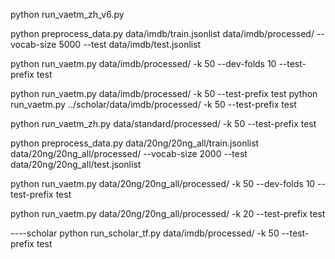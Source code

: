 python run_vaetm_zh_v6.py


python preprocess_data.py data/imdb/train.jsonlist data/imdb/processed/ --vocab-size 5000 --test data/imdb/test.jsonlist 

python run_vaetm.py data/imdb/processed/ -k 50 --dev-folds 10 --test-prefix test

python run_vaetm.py data/imdb/processed/ -k 50 --test-prefix test
python run_vaetm.py ../scholar/data/imdb/processed/ -k 50 --test-prefix test


python run_vaetm_zh.py data/standard/processed/ -k 50 --test-prefix test

python preprocess_data.py data/20ng/20ng_all/train.jsonlist data/20ng/20ng_all/processed/ --vocab-size 2000 --test data/20ng/20ng_all/test.jsonlist 

python run_vaetm.py data/20ng/20ng_all/processed/ -k 50 --dev-folds 10 --test-prefix test

python run_vaetm.py data/20ng/20ng_all/processed/ -k 20 --test-prefix test


----scholar
python run_scholar_tf.py data/imdb/processed/ -k 50 --test-prefix test
